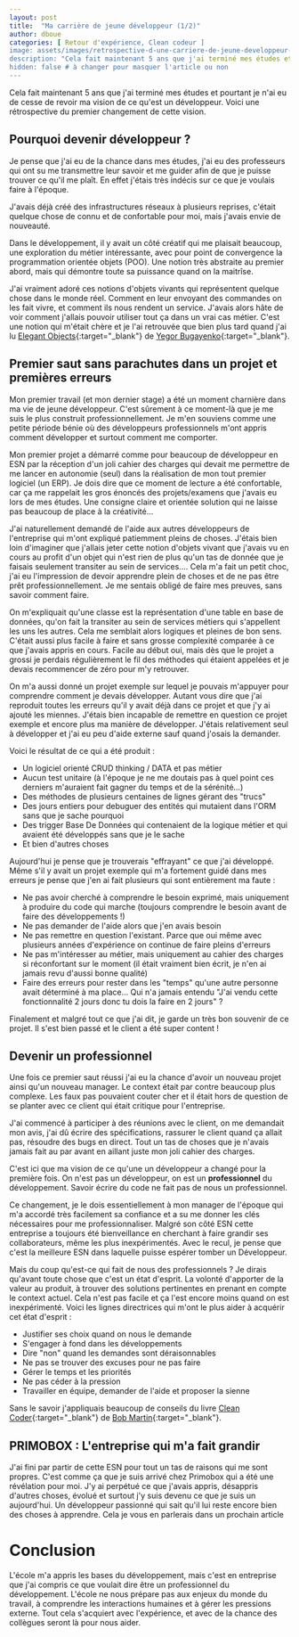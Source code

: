 ```yaml
---
layout: post
title:  "Ma carrière de jeune développeur (1/2)"
author: dboue
categories: [ Retour d'expérience, Clean codeur ]
image: assets/images/retrospective-d-une-carriere-de-jeune-developpeur-1/developpeur-bureau.jpg
description: "Cela fait maintenant 5 ans que j'ai terminé mes études et pourtant je n'ai eu de cesse de revoir ma vision de ce qu'est un développeur. Voici une rétrospective du premier changement de cette vision."
hidden: false # à changer pour masquer l'article ou non
---
```


Cela fait maintenant 5 ans que j'ai terminé mes études et pourtant je n'ai eu de cesse de revoir ma vision de ce qu'est un développeur. Voici une rétrospective du premier changement de cette vision.

## Pourquoi devenir développeur ?
Je pense que j'ai eu de la chance dans mes études, j'ai eu des professeurs qui ont su me transmettre leur savoir et me guider afin de que je puisse trouver ce qu'il me plaît. En effet j'étais très indécis sur ce que je voulais faire à l'époque. 

 J'avais déjà créé des infrastructures réseaux à plusieurs reprises, c'était quelque chose de connu et de confortable pour moi, mais j'avais envie de nouveauté.

Dans le développement, il y avait un côté créatif qui me plaisait beaucoup, une exploration du métier intéressante, avec pour point de convergence la programmation orientée objets (POO). Une notion très abstraite au premier abord, mais qui démontre toute sa puissance quand on la maitrîse.

J'ai vraiment adoré ces notions d'objets vivants qui représentent quelque chose dans le monde réel. Comment en leur envoyant des commandes on les fait vivre, et comment ils nous rendent un service. J'avais alors hâte de voir comment j'allais pouvoir utiliser tout ça dans un vrai cas métier. C'est une notion qui m'était chère et je l'ai retrouvée que bien plus tard quand j'ai lu [Elegant Objects](https://www.elegantobjects.org/){:target="_blank"} de [Yegor Bugayenko](https://www.yegor256.com/){:target="_blank"}.

## Premier saut sans parachutes dans un projet et premières erreurs

Mon premier travail (et mon dernier stage) a été un moment charnière dans ma vie de jeune développeur. C'est sûrement à ce moment-là que je me suis le plus construit professionnellement. Je m'en souviens comme une petite période bénie où des développeurs professionnels m'ont appris comment développer et surtout comment me comporter.

Mon premier projet a démarré comme pour beaucoup de développeur en ESN par la réception d'un joli cahier des charges qui devait me permettre de me lancer en autonomie (seul) dans la réalisation de mon tout premier logiciel (un ERP).
Je dois dire que ce moment de lecture a été confortable, car ça me rappelait les gros énoncés des projets/examens que j'avais eu lors de mes études. Une consigne claire et orientée solution qui ne laisse pas beaucoup de place à la créativité...

J'ai naturellement demandé de l'aide aux autres développeurs de l'entreprise qui m'ont expliqué patiemment pleins de choses. 
J'étais bien loin d'imaginer que j'allais jeter cette notion d'objets vivant que j'avais vu en cours au profit d'un objet qui n'est rien de plus qu'un tas de donnée que je faisais seulement transiter au sein de services....
Cela m'a fait un petit choc, j'ai eu l'impression de devoir apprendre plein de choses et de ne pas être prêt professionnellement. Je me sentais obligé de faire mes preuves, sans savoir comment faire.

On m'expliquait qu'une classe est la représentation d'une table en base de données, qu'on fait la transiter au sein de services métiers qui s'appellent les uns les autres. Cela me semblait alors logiques et pleines de bon sens. C'était aussi plus facile à faire et sans grosse complexité comparée à ce que j'avais appris en cours.
Facile au début oui, mais dès que le projet a grossi je perdais régulièrement le fil des méthodes qui étaient appelées et je devais recommencer de zéro pour m'y retrouver.

On m'a aussi donné un projet exemple sur lequel je pouvais m'appuyer pour comprendre comment je devais développer.
Autant vous dire que j'ai reproduit toutes les erreurs qu'il y avait déjà dans ce projet et que j'y ai ajouté les miennes.
J'étais bien incapable de remettre en question ce projet exemple et encore plus ma manière de développer. J'étais relativement seul à développer et j'ai eu peu d'aide externe sauf quand j'osais la demander.

Voici le résultat de ce qui a été produit :
* Un logiciel orienté CRUD thinking / DATA et pas métier 
* Aucun test unitaire (à l'époque je ne me doutais pas à quel point ces derniers m'auraient fait gagner du temps et de la sérénité...)
* Des méthodes de plusieurs centaines de lignes gérant des "trucs"
* Des jours entiers pour debuguer des entités qui mutaient dans l'ORM sans que je sache pourquoi
* Des trigger Base De Données qui contenaient de la logique métier et qui avaient été développés sans que je le sache
* Et bien d'autres choses

Aujourd'hui je pense que je trouverais "effrayant" ce que j'ai développé. Même s'il y avait un projet exemple qui m'a fortement guidé dans mes erreurs je pense que j'en ai fait plusieurs qui sont entièrement ma faute :
* Ne pas avoir cherché à comprendre le besoin exprimé, mais uniquement à produire du code qui marche (toujours comprendre le besoin avant de faire des développements !)
* Ne pas demander de l'aide alors que j'en avais besoin
* Ne pas remettre en question l'existant. Parce que oui même avec plusieurs années d'expérience on continue de faire pleins d'erreurs
* Ne pas m'intéresser au métier, mais uniquement au cahier des charges si réconfortant sur le moment (il était vraiment bien écrit, je n'en ai jamais revu d'aussi bonne qualité)
* Faire des erreurs pour rester dans les "temps" qu'une autre personne avait déterminé à ma place... Qui n'a jamais entendu "J'ai vendu cette fonctionnalité 2 jours donc tu dois la faire en 2 jours" ?

Finalement et malgré tout ce que j'ai dit, je garde un très bon souvenir de ce projet. Il s'est bien passé et le client a été super content ! 

## Devenir un professionnel

Une fois ce premier saut réussi j'ai eu la chance d'avoir un nouveau projet ainsi qu'un nouveau manager. Le context était par contre beaucoup plus complexe. Les faux pas pouvaient couter cher et il était hors de question de se planter avec ce client qui était critique pour l'entreprise. 

J'ai commencé à participer à des réunions avec le client, on me demandait mon avis, j'ai dû écrire des spécifications, rassurer le client quand ça allait pas, résoudre des bugs en direct. Tout un tas de choses que je n'avais jamais fait au par avant en aillant juste mon joli cahier des charges.

C'est ici que ma vision de ce qu'une un développeur a changé pour la première fois. On n'est pas un développeur, on est un **professionnel** du développement. Savoir écrire du code ne fait pas de nous un professionnel.

Ce changement, je le dois essentiellement à mon manager de l'époque qui m'a accordé très facilement sa confiance et a su me donner les clés nécessaires pour me professionnaliser. Malgré son côté ESN cette entreprise a toujours été bienveillance en cherchant à faire grandir ses collaborateurs, même les plus inexpérimentés. Avec le recul, je pense que c'est la meilleure ESN dans laquelle puisse espérer tomber un Développeur.

Mais du coup qu'est-ce qui fait de nous des professionnels ? Je dirais qu'avant toute chose que c'est un état d'esprit. La volonté d'apporter de la valeur au produit, à trouver des solutions pertinentes en prenant en compte le context actuel. Cela n'est pas facile et ça l'est encore moins quand on est inexpérimenté. Voici les lignes directrices qui m'ont le plus aider à acquérir cet état d'esprit :
* Justifier ses choix quand on nous le demande
* S'engager à fond dans les développements
* Dire "non" quand les demandes sont déraisonnables
* Ne pas se trouver des excuses pour ne pas faire
* Gérer le temps et les priorités
* Ne pas céder à la pression
* Travailler en équipe, demander de l'aide et proposer la sienne

Sans le savoir j'appliquais beaucoup de conseils du livre [Clean Coder](https://www.oreilly.com/library/view/the-clean-coder/9780132542913/){:target="_blank"} de [Bob Martin](http://cleancoder.com/products){:target="_blank"}.

## PRIMOBOX : L'entreprise qui m'a fait grandir

J'ai fini par partir de cette ESN pour tout un tas de raisons qui me sont propres. C'est comme ça que je suis arrivé chez Primobox qui a été une révélation pour moi. J'y ai perpétué ce que j'avais appris, désappris d'autres choses, évolué et surtout j'y suis devenu ce que je suis un aujourd'hui. Un développeur passionné qui sait qu'il lui reste encore bien des choses à apprendre. Cela je vous en parlerais dans un prochain article

# Conclusion
L'école m'a appris les bases du développement, mais c'est en entreprise que j'ai compris ce que voulait dire être un professionnel du développement. L'école ne nous prépare pas aux enjeux du monde du travail, à comprendre les interactions humaines et à gérer les pressions externe. Tout cela s'acquiert avec l'expérience, et avec de la chance des collègues seront là pour nous aider.